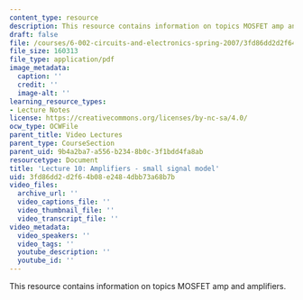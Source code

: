```yaml
---
content_type: resource
description: This resource contains information on topics MOSFET amp and amplifiers.
draft: false
file: /courses/6-002-circuits-and-electronics-spring-2007/3fd86dd2d2f64b08e2484dbb73a68b7b_6002_l10.pdf
file_size: 160313
file_type: application/pdf
image_metadata:
  caption: ''
  credit: ''
  image-alt: ''
learning_resource_types:
- Lecture Notes
license: https://creativecommons.org/licenses/by-nc-sa/4.0/
ocw_type: OCWFile
parent_title: Video Lectures
parent_type: CourseSection
parent_uid: 9b4a2ba7-a556-b234-8b0c-3f1bdd4fa8ab
resourcetype: Document
title: 'Lecture 10: Amplifiers - small signal model'
uid: 3fd86dd2-d2f6-4b08-e248-4dbb73a68b7b
video_files:
  archive_url: ''
  video_captions_file: ''
  video_thumbnail_file: ''
  video_transcript_file: ''
video_metadata:
  video_speakers: ''
  video_tags: ''
  youtube_description: ''
  youtube_id: ''
---
```

This resource contains information on topics MOSFET amp and amplifiers.